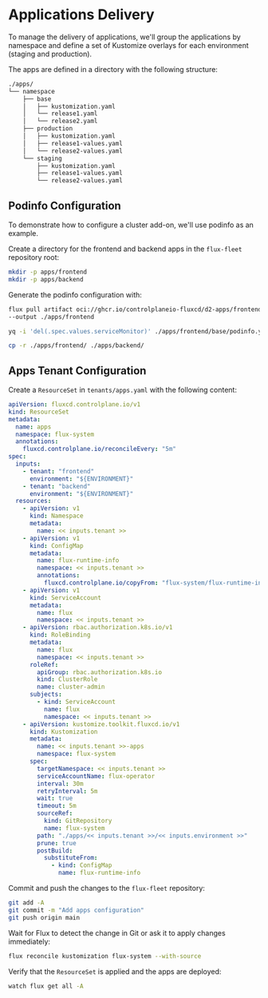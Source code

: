 # Applications Delivery

To manage the delivery of applications, we'll group the applications by namespace
and define a set of Kustomize overlays for each environment (staging and production).

The apps are defined in a directory with the following structure:

```sh
./apps/
└── namespace
    ├── base
    │   ├── kustomization.yaml
    │   └── release1.yaml
    │   └── release2.yaml
    ├── production
    │   ├── kustomization.yaml
    │   ├── release1-values.yaml
    │   └── release2-values.yaml
    └── staging
        ├── kustomization.yaml
        ├── release1-values.yaml
        └── release2-values.yaml
```

## Podinfo Configuration

To demonstrate how to configure a cluster add-on, we'll use podinfo as an example.

Create a directory for the frontend and backend apps in the `flux-fleet` repository root:

```sh
mkdir -p apps/frontend
mkdir -p apps/backend
```

Generate the podinfo configuration with:

```sh
flux pull artifact oci://ghcr.io/controlplaneio-fluxcd/d2-apps/frontend \
--output ./apps/frontend

yq -i 'del(.spec.values.serviceMonitor)' ./apps/frontend/base/podinfo.yaml

cp -r ./apps/frontend/ ./apps/backend/
```

## Apps Tenant Configuration

Create a `ResourceSet` in `tenants/apps.yaml` with the following content:

```yaml
apiVersion: fluxcd.controlplane.io/v1
kind: ResourceSet
metadata:
  name: apps
  namespace: flux-system
  annotations:
    fluxcd.controlplane.io/reconcileEvery: "5m"
spec:
  inputs:
    - tenant: "frontend"
      environment: "${ENVIRONMENT}"
    - tenant: "backend"
      environment: "${ENVIRONMENT}"
  resources:
    - apiVersion: v1
      kind: Namespace
      metadata:
        name: << inputs.tenant >>
    - apiVersion: v1
      kind: ConfigMap
      metadata:
        name: flux-runtime-info
        namespace: << inputs.tenant >>
        annotations:
          fluxcd.controlplane.io/copyFrom: "flux-system/flux-runtime-info"
    - apiVersion: v1
      kind: ServiceAccount
      metadata:
        name: flux
        namespace: << inputs.tenant >>
    - apiVersion: rbac.authorization.k8s.io/v1
      kind: RoleBinding
      metadata:
        name: flux
        namespace: << inputs.tenant >>
      roleRef:
        apiGroup: rbac.authorization.k8s.io
        kind: ClusterRole
        name: cluster-admin
      subjects:
        - kind: ServiceAccount
          name: flux
          namespace: << inputs.tenant >>
    - apiVersion: kustomize.toolkit.fluxcd.io/v1
      kind: Kustomization
      metadata:
        name: << inputs.tenant >>-apps
        namespace: flux-system
      spec:
        targetNamespace: << inputs.tenant >>
        serviceAccountName: flux-operator
        interval: 30m
        retryInterval: 5m
        wait: true
        timeout: 5m
        sourceRef:
          kind: GitRepository
          name: flux-system
        path: "./apps/<< inputs.tenant >>/<< inputs.environment >>"
        prune: true
        postBuild:
          substituteFrom:
            - kind: ConfigMap
              name: flux-runtime-info
```

Commit and push the changes to the `flux-fleet` repository:

```sh
git add -A
git commit -m "Add apps configuration"
git push origin main
```

Wait for Flux to detect the change in Git or ask it to apply changes immediately:

```sh
flux reconcile kustomization flux-system --with-source
```

Verify that the `ResourceSet` is applied and the apps are deployed:

```sh
watch flux get all -A
```
